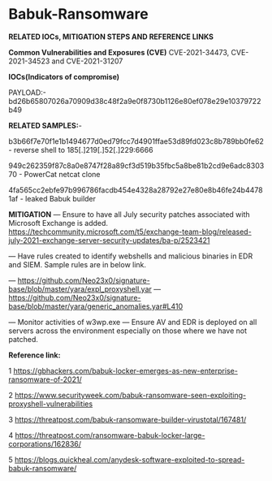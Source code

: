 # Babuk-Ransomware
**RELATED IOCs, MITIGATION STEPS AND REFERENCE LINKS**

**Common Vulnerabilities and Exposures (CVE)** 
CVE-2021-34473, CVE-2021-34523 and CVE-2021-31207

**IOCs(Indicators of compromise)**

PAYLOAD:- bd26b65807026a70909d38c48f2a9e0f8730b1126e80ef078e29e10379722b49 

**RELATED SAMPLES:**- 

b3b66f7e70f1e1b1494677d0ed79fcc7d4901ffae53d89fd023c8b789bb0fe62 - reverse shell to 185[.]219[.]52[.]229:6666 

949c262359f87c8a0e8747f28a89cf3d519b35fbc5a8be81b2cd9e6adc830370 - PowerCat netcat clone 

4fa565cc2ebfe97b996786facdb454e4328a28792e27e80e8b46fe24b44781af - leaked Babuk builder 

**MITIGATION**
—	Ensure to have all July security patches associated with Microsoft Exchange is added.
https://techcommunity.microsoft.com/t5/exchange-team-blog/released-july-2021-exchange-server-security-updates/ba-p/2523421

—	Have rules created to identify webshells and malicious binaries in EDR and SIEM. Sample rules are in below link.

—	https://github.com/Neo23x0/signature-base/blob/master/yara/expl_proxyshell.yar
—	https://github.com/Neo23x0/signature-base/blob/master/yara/generic_anomalies.yar#L410

—	Monitor activities of w3wp.exe 
—	Ensure AV and EDR is deployed on all servers across the environment especially on those where we have not patched.

 **Reference link:**
 
1	https://gbhackers.com/babuk-locker-emerges-as-new-enterprise-ransomware-of-2021/ 

2	https://www.securityweek.com/babuk-ransomware-seen-exploiting-proxyshell-vulnerabilities 

3	https://threatpost.com/babuk-ransomware-builder-virustotal/167481/

4	https://threatpost.com/ransomware-babuk-locker-large-corporations/162836/ 

5	https://blogs.quickheal.com/anydesk-software-exploited-to-spread-babuk-ransomware/ 
